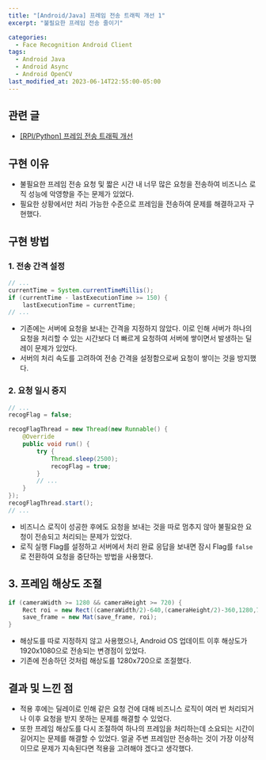 ```yaml
---
title: "[Android/Java] 프레임 전송 트래픽 개선 1"
excerpt: "불필요한 프레임 전송 줄이기"

categories:
  - Face Recognition Android Client
tags:
  - Android Java
  - Android Async
  - Android OpenCV
last_modified_at: 2023-06-14T22:55:00-05:00
---
```

## 관련 글
- [[RPI/Python] 프레임 전송 트래픽 개선](https://yeonhl.github.io/face%20recognition%20server/rpi-python-improve-traffic-1/)

## 구현 이유
- 불필요한 프레임 전송 요청 및 짧은 시간 내 너무 많은 요청을 전송하여 비즈니스 로직 성능에 악영향을 주는 문제가 있었다.
- 필요한 상황에서만 처리 가능한 수준으로 프레임을 전송하여 문제를 해결하고자 구현했다.

## 구현 방법
### 1. 전송 간격 설정
```java
// ...
currentTime = System.currentTimeMillis();
if (currentTime - lastExecutionTime >= 150) {
    lastExecutionTime = currentTime;
// ...
```
- 기존에는 서버에 요청을 보내는 간격을 지정하지 않았다. 이로 인해 서버가 하나의 요청을 처리할 수 있는 시간보다 더 빠르게 요청하여 서버에 쌓이면서 발생하는 딜레이 문제가 있었다.
- 서버의 처리 속도를 고려하여 전송 간격을 설정함으로써 요청이 쌓이는 것을 방지했다.

### 2. 요청 일시 중지
```java
// ...
recogFlag = false;

recogFlagThread = new Thread(new Runnable() {
    @Override
    public void run() {
        try {
            Thread.sleep(2500);
            recogFlag = true;
        } 
        // ...
    }
});
recogFlagThread.start();
// ...
```
- 비즈니스 로직이 성공한 후에도 요청을 보내는 것을 따로 멈추지 않아 불필요한 요청이 전송되고 처리되는 문제가 있었다.
- 로직 실행 Flag를 설정하고 서버에서 처리 완료 응답을 보내면 잠시 Flag를 `false`로 전환하여 요청을 중단하는 방법을 사용했다.

## 3. 프레임 해상도 조절
```java
if (cameraWidth >= 1280 && cameraHeight >= 720) {
    Rect roi = new Rect((cameraWidth/2)-640,(cameraHeight/2)-360,1280,720);
    save_frame = new Mat(save_frame, roi);
}
```
- 해상도를 따로 지정하지 않고 사용했으나, Android OS 업데이트 이후 해상도가 1920x1080으로 전송되는 변경점이 있었다.
- 기존에 전송하던 것처럼 해상도를 1280x720으로 조절했다.


## 결과 및 느낀 점
- 적용 후에는 딜레이로 인해 같은 요청 건에 대해 비즈니스 로직이 여러 번 처리되거나 이후 요청을 받지 못하는 문제를 해결할 수 있었다.
- 또한 프레임 해상도를 다시 조절하여 하나의 프레임을 처리하는데 소요되는 시간이 길어지는 문제를 해결할 수 있었다. 얼굴 주변 프레임만 전송하는 것이 가장 이상적이므로 문제가 지속된다면 적용을 고려해야 겠다고 생각했다.
